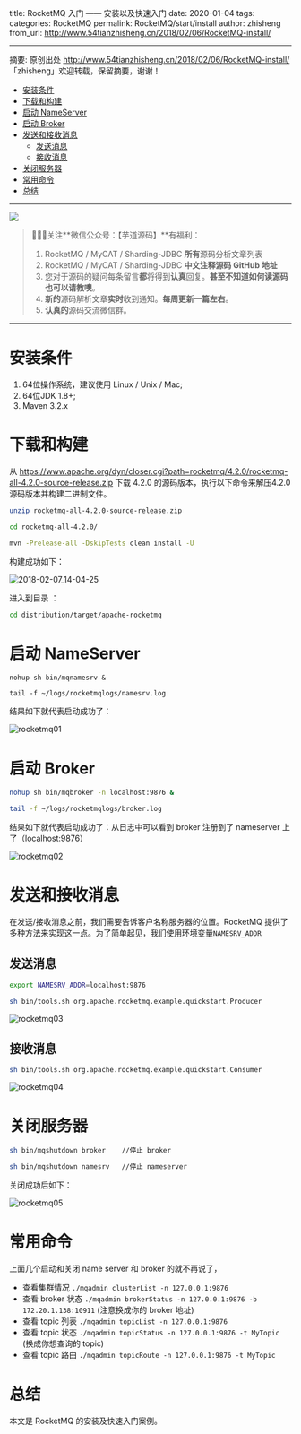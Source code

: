 title: RocketMQ 入门 —— 安装以及快速入门
date: 2020-01-04
tags:
categories: RocketMQ
permalink: RocketMQ/start/install
author: zhisheng
from_url: http://www.54tianzhisheng.cn/2018/02/06/RocketMQ-install/

-------

摘要: 原创出处 http://www.54tianzhisheng.cn/2018/02/06/RocketMQ-install/ 「zhisheng」欢迎转载，保留摘要，谢谢！

- [安装条件](http://www.iocoder.cn/RocketMQ/start/install/)
- [下载和构建](http://www.iocoder.cn/RocketMQ/start/install/)
- [启动 NameServer](http://www.iocoder.cn/RocketMQ/start/install/)
- [启动 Broker](http://www.iocoder.cn/RocketMQ/start/install/)
- [发送和接收消息](http://www.iocoder.cn/RocketMQ/start/install/)
  - [发送消息](http://www.iocoder.cn/RocketMQ/start/install/)
  - [接收消息](http://www.iocoder.cn/RocketMQ/start/install/)
- [关闭服务器](http://www.iocoder.cn/RocketMQ/start/install/)
- [常用命令](http://www.iocoder.cn/RocketMQ/start/install/)
- [总结](http://www.iocoder.cn/RocketMQ/start/install/)

-------

![](http://www.iocoder.cn/images/common/wechat_mp_2017_07_31.jpg)

> 🙂🙂🙂关注**微信公众号：【芋道源码】**有福利：
> 1. RocketMQ / MyCAT / Sharding-JDBC **所有**源码分析文章列表
> 2. RocketMQ / MyCAT / Sharding-JDBC **中文注释源码 GitHub 地址**
> 3. 您对于源码的疑问每条留言**都**将得到**认真**回复。**甚至不知道如何读源码也可以请教噢**。
> 4. **新的**源码解析文章**实时**收到通知。**每周更新一篇左右**。
> 5. **认真的**源码交流微信群。

-------

# 安装条件

1. 64位操作系统，建议使用 Linux / Unix / Mac;
2. 64位JDK 1.8+;
3. Maven 3.2.x

# 下载和构建

从 <https://www.apache.org/dyn/closer.cgi?path=rocketmq/4.2.0/rocketmq-all-4.2.0-source-release.zip> 下载 4.2.0 的源码版本，执行以下命令来解压4.2.0源码版本并构建二进制文件。

```Bash
unzip rocketmq-all-4.2.0-source-release.zip

cd rocketmq-all-4.2.0/

mvn -Prelease-all -DskipTests clean install -U
```

构建成功如下：

![2018-02-07_14-04-25](https://ws2.sinaimg.cn/large/006tNc79gy1fo7ukit9wbj31kw14o7l8.jpg)

进入到目录 ：

```Bash
cd distribution/target/apache-rocketmq
```

# 启动 NameServer

```
nohup sh bin/mqnamesrv &

tail -f ~/logs/rocketmqlogs/namesrv.log
```

结果如下就代表启动成功了：

![rocketmq01](https://ws4.sinaimg.cn/large/006tKfTcgy1fo5pxzbap2j31kw0h413p.jpg)

# 启动 Broker

```Bash
nohup sh bin/mqbroker -n localhost:9876 &

tail -f ~/logs/rocketmqlogs/broker.log
```

结果如下就代表启动成功了：从日志中可以看到 broker 注册到了 nameserver 上了（localhost:9876）

![rocketmq02](https://ws2.sinaimg.cn/large/006tKfTcgy1fo5pxt2wavj31kw0jeqi0.jpg)

# 发送和接收消息

在发送/接收消息之前，我们需要告诉客户名称服务器的位置。RocketMQ 提供了多种方法来实现这一点。为了简单起见，我们使用环境变量`NAMESRV_ADDR`

## 发送消息

```Bash
export NAMESRV_ADDR=localhost:9876

sh bin/tools.sh org.apache.rocketmq.example.quickstart.Producer
```

![rocketmq03](https://ws3.sinaimg.cn/large/006tKfTcgy1fo5py0e7lgj31kw0d47j2.jpg)

## 接收消息

```Bash
sh bin/tools.sh org.apache.rocketmq.example.quickstart.Consumer
```

![rocketmq04](https://ws2.sinaimg.cn/large/006tKfTcgy1fo5pxwox08j31kw0rib29.jpg)

# 关闭服务器

```Bash
sh bin/mqshutdown broker	//停止 broker

sh bin/mqshutdown namesrv	//停止 nameserver
```

关闭成功后如下：

![rocketmq05](https://ws4.sinaimg.cn/large/006tKfTcgy1fo5pxsgyywj31kw0b5dov.jpg)

# 常用命令

上面几个启动和关闭 name server 和 broker 的就不再说了，

- 查看集群情况 `./mqadmin clusterList -n 127.0.0.1:9876`
- 查看 broker 状态 `./mqadmin brokerStatus -n 127.0.0.1:9876 -b 172.20.1.138:10911` (注意换成你的 broker 地址)
- 查看 topic 列表 `./mqadmin topicList -n 127.0.0.1:9876`
- 查看 topic 状态 `./mqadmin topicStatus -n 127.0.0.1:9876 -t MyTopic` (换成你想查询的 topic)
- 查看 topic 路由 `./mqadmin topicRoute -n 127.0.0.1:9876 -t MyTopic`

# 总结

本文是 RocketMQ 的安装及快速入门案例。